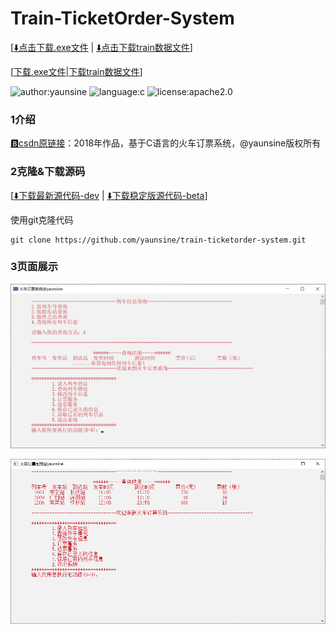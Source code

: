 # Train-TicketOrder-System
[[⬇️点击下载.exe文件](https://github.com/yaunsine/train-ticketorder-system/releases/download/v1.0.1-beta/trainOrderSys-v1.0.1-beta.exe) | [⬇️点击下载train数据文件](https://github.com/yaunsine/train-ticketorder-system/releases/download/v1.0.1-beta/train)]

[[下载.exe文件](https://github.com/yaunsine/train-ticketorder-system/releases/download/v1.0.1-beta/trainOrderSys-v1.0.1-beta.exe)|[下载train数据文件](https://github.com/yaunsine/train-ticketorder-system/releases/download/v1.0.1-beta/train)]

![author:yaunsine](https://img.shields.io/badge/author-yaunsine-blue)
![language:c](https://img.shields.io/badge/language-c-orange)
![license:apache2.0](https://img.shields.io/badge/license-apache2.0-red)

### 1介绍

[🅱️csdn原链接](https://blog.csdn.net/weixin_43792401/article/details/88602327)：2018年作品，基于C语言的火车订票系统，@yaunsine版权所有


### 2克隆&下载源码
[[⬇️下载最新源代码-dev](https://github.com/yaunsine/train-ticketorder-system/archive/refs/heads/master.zip) | 
[⬇️下载稳定版源代码-beta](https://github.com/yaunsine/train-ticketorder-system/archive/refs/tags/v1.0.1-beta.zip)]

使用git克隆代码
```
git clone https://github.com/yaunsine/train-ticketorder-system.git
```

### 3页面展示

![主图，网络错误无法获取图片](https://github.com/yaunsine/train-ticketorder-system/blob/master/images/main.png?raw=true)

![查询图，网络错误无法获取图片](https://github.com/yaunsine/train-ticketorder-system/blob/master/images/query.png?raw=true)
